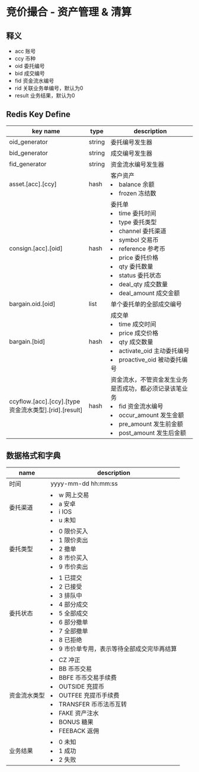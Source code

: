 # 竞价撮合 - 资产管理 & 清算

## 释义

- acc 账号
- ccy 币种
- oid 委托编号
- bid 成交编号
- fid 资金流水编号
- rid 关联业务单编号，默认为0
- result 业务结果，默认为0

## Redis Key Define

key name | type | description |
---------|------|-------------|
oid_generator | string | 委托编号发生器 |
bid_generator | string | 成交编号发生器 |
fid_generator | string | 资金流水编号发生器 |
asset.[acc].[ccy] | hash | 客户资产<li>balance 余额<li>frozen 冻结数 |
consign.[acc].[oid] | hash | 委托单<li>time 委托时间<li>type 委托类型<li>channel 委托渠道<li>symbol 交易币<li>reference 参考币<li>price 委托价格<li>qty 委托数量<li>status 委托状态<li>deal_qty 成交数量<li>deal_amount 成交金额 |
bargain.oid.[oid] | list | 单个委托单的全部成交编号 |
bargain.[bid] | hash | 成交单<li>time 成交时间<li>price 成交价格<li>qty 成交数量<li>activate_oid 主动委托编号<li>proactive_oid 被动委托编号|
ccyflow.[acc].[ccy].[type 资金流水类型].[rid].[result] | hash | 资金流水，不管资金发生业务是否成功，都必须记录该笔业务<li>fid 资金流水编号<li>occur_amount 发生金额<li>pre_amount 发生前金额<li>post_amount 发生后金额 |

## 数据格式和字典

name | description |
-----|-------------|
时间 | yyyy-mm-dd hh:mm:ss |
委托渠道 | <li>w 网上交易<li>a 安卓<li>i IOS<li>u 未知 |
委托类型 | <li>0 限价买入<li>1 限价卖出<li>2 撤单<li>8 市价买入<li>9 市价卖出 |
委托状态 | <li>1 已提交<li>2 已接受<li>3 排队中<li>4 部分成交<li>5 全部成交<li>6 部分撤单<li>7 全部撤单<li>8 已拒绝<li>9 市价单专用，表示等待全部成交完毕再结算 |
资金流水类型 | <li>CZ 冲正<li>BB 币币交易<li>BBFE 币币交易手续费<li>OUTSIDE 充提币<li>OUTFEE 充提币手续费<li>TRANSFER 币币法币互转<li>FAKE 资产注水<li>BONUS 糖果<li>FEEBACK 返佣 |
业务结果 | <li>0 未知<li>1 成功<li>2 失败 |
